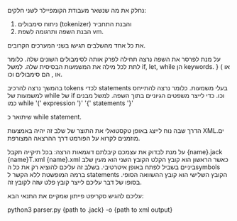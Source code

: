 נחלק את מה שנשאר מעבודת הקומפיילר לשני חלקים:
1. ניתוח סימבולים (tokenizer) והבנת התחביר
2. הבנת השפה ותרגומה לשפת vm.

את כל אחד מהשלבים תגישו בשני המערכים הקרובים.


על מנת לפרסר את השפה נרצה תחילה לפרק אותה לסימבולים השונים שלה.
כלומר לתת לכל מילה את המשמעות הבסיסית שלה. למשל if, let, while הן keywords. } או ) או , הם סימבולים וכו.

בהמשך נרצה להרכיב tokens לכדי statements בעלי משמעות. כלומר נרצה להתייחס למשמעות של while של if וכו. כדי לייצר משפטים הגיוניים בתוך השפה. למשל מבנים כמו
while '(' expression ')' '{'
	statements
'}'

שיתואר כ while statement.

הדרך שבה נוח לייצג באופן טקסטואלי את התוצר של שלב זה יהיה באמצעות XMLים. מוזמנים לקרוא על הפורמט דרך ההרצאה המצורפת.

על מנת לבדוק את עצמכם קיבלתם דוגמאות הרצה:
בכל תיקייה תקבל 
{name}.jack
{name}T.xml
{name}.xml
כאשר הראשון הוא קובץ הקלט
הקובץ השני הוא מעין שלב ביניים בשביל לפתח באופן איטרטיבי. בשלב זה עליכם להוציא רק את כל הsymbols ברמה המופשטת ללא הקשר ל statements
הקובץ השלישי הוא קובץ ההשוואה הסופי.
בסופו של דבר עליכם לייצר קובץ פלט שזה לקובץ זה.

עליכם להגיש סקריפט פייתון שמקיים את התנאי הבא:

python3 parser.py {path to .jack} -o {path to xml output}

